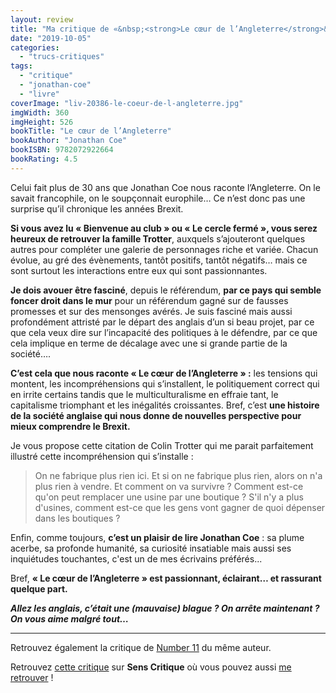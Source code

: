 ```yaml
---
layout: review
title: "Ma critique de «&nbsp;<strong>Le cœur de l’Angleterre</strong>&nbsp;» de <em>Jonathan Coe</em>"
date: "2019-10-05"
categories: 
  - "trucs-critiques"
tags: 
  - "critique"
  - "jonathan-coe"
  - "livre"
coverImage: "liv-20386-le-coeur-de-l-angleterre.jpg"
imgWidth: 360
imgHeight: 526
bookTitle: "Le cœur de l’Angleterre"
bookAuthor: "Jonathan Coe"
bookISBN: 9782072922664  
bookRating: 4.5
---
```


Celui fait plus de 30 ans que Jonathan Coe nous raconte l’Angleterre. On le savait francophile, on le soupçonnait europhile… Ce n’est donc pas une surprise qu’il chronique les années Brexit.

**Si vous avez lu « Bienvenue au club » ou « Le cercle fermé », vous serez heureux de retrouver la famille Trotter**, auxquels s’ajouteront quelques autres pour compléter une galerie de personnages riche et variée. Chacun évolue, au gré des évènements, tantôt positifs, tantôt négatifs… mais ce sont surtout les interactions entre eux qui sont passionnantes.

**Je dois avouer être fasciné**, depuis le référendum, **par ce pays qui semble foncer droit dans le mur** pour un référendum gagné sur de fausses promesses et sur des mensonges avérés. Je suis fasciné mais aussi profondément attristé par le départ des anglais d’un si beau projet, par ce que cela veux dire sur l’incapacité des politiques à le défendre, par ce que cela implique en terme de décalage avec une si grande partie de la société….

**C’est cela que nous raconte « Le cœur de l’Angleterre » :** les tensions qui montent, les incompréhensions qui s’installent, le politiquement correct qui en irrite certains tandis que le multiculturalisme en effraie tant, le capitalisme triomphant et les inégalités croissantes. Bref, c’est **une histoire de la société anglaise qui nous donne de nouvelles perspective pour mieux comprendre le Brexit.**

Je vous propose cette citation de Colin Trotter qui me parait parfaitement illustré cette incompréhension qui s’installe :

<blockquote class="citation">On ne fabrique plus rien ici. Et si on ne fabrique plus rien, alors on n'a plus rien à vendre. Et comment on va survivre ? Comment est-ce qu'on peut remplacer une usine par une boutique ? S'il n'y a plus d'usines, comment est-ce que les gens vont gagner de quoi dépenser dans les boutiques&nbsp;?</blockquote>

Enfin, comme toujours, **c’est un plaisir de lire Jonathan Coe** : sa plume acerbe, sa profonde humanité, sa curiosité insatiable mais aussi ses inquiétudes touchantes, c'est un de mes écrivains préférés...

Bref, **« Le cœur de l’Angleterre » est passionnant, éclairant… et rassurant quelque part.**

**_Allez les anglais, c’était une (mauvaise) blague ? On arrête maintenant ? On vous aime malgré tout…_**

* * *

Retrouvez également la critique de [Number 11](https://www.6x8.org/2016/12/ma-critique-de-number-11-de-jonathan-coe/) du même auteur.

Retrouvez [cette critique](https://www.senscritique.com/livre/Le_Coeur_de_l_Angleterre/critique/203322735) sur **Sens Critique** où vous pouvez aussi [me retrouver](http://www.senscritique.com/Arnaud_Malon) !
